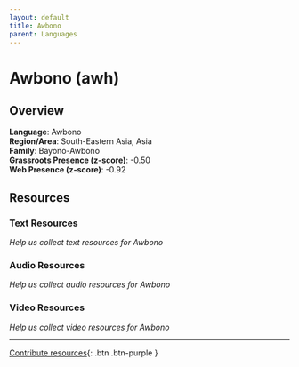 ```yaml
---
layout: default
title: Awbono
parent: Languages
---
```


# Awbono (awh)

## Overview

**Language**: Awbono  
**Region/Area**: South-Eastern Asia, Asia  
**Family**: Bayono-Awbono  
**Grassroots Presence (z-score)**: -0.50  
**Web Presence (z-score)**: -0.92  

## Resources

### Text Resources
*Help us collect text resources for Awbono*

### Audio Resources
*Help us collect audio resources for Awbono*

### Video Resources
*Help us collect video resources for Awbono*

---

[Contribute resources](https://forms.office.com/e/1SfLJx3u1r){: .btn .btn-purple }
